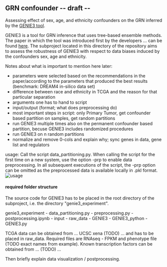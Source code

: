 ## GRN confounder -- draft --
Assessing effect of sex, age, and ethnicity confounders on the GRN inferred by the [GENIE3 tool](https://github.com/vahuynh/GENIE3).

GENIE3 is a tool for GRN inference that uses tree-based ensemble methods. The paper in which the tool was introduced first by the developers ... can be found [here]( 10.1371/journal.pone.0012776).
The subproject located in this directory of the repository aims to assess the robustness of GENIE3 with respect to data biases induced by the confounders sex, age and ethnicity.

Notes about what is important to mention here later:
- parameters were selected based on the recommendations in the paper/according to the parameters that produced the best results (benchmark: DREAM4 in-silico data set)
- difference between race and ethnicity in TCGA and the reason for that particular separation
- arguments one has to hand to script
- input/output (format; what does preprocessing do)
- most important steps in script: only Primary Tumor, get confounder based partition on samples, get random partitions
- run GENIE3 multiple times also on the permanent confounder based partition, becuse GENIE3 includes randomized procedures
- run GENIE3 on n random partitions
- normalize and remove 0-cols and explain why; sync genes in data, gene list and regulators

usage:
Call the script data_partitioning.py. When calling the script for the first time on a new system, use the option -prp to enable data preprocessing. In all subsequent executions of the script, the -prp option can be omitted as the preprocessed data is available locally in .pkl format.
![usage](https://user-images.githubusercontent.com/62886428/172936096-da788d0d-3d2c-4412-ba18-765594d6b4e1.png)

#### required folder structure
The source code for GENIE3 has to be placed in the root directory of the subproject, i.e. the directory "genie3_experiment".

genie3_experiment
          - data_partitioning.py
          - preprocessing.py
          - postprocessing.ipynb
          - input
              - raw_data
          - GENIE3 
              - GENIE3_python
                  - GENIE3.py
                  
TCGA data can be obtained from ... UCSC xena (TODO) ... and has to be placed in raw_data. Required files are RNAseq - FPKM and phenotype file (TODO exact names from example). Known transcription factors can be obtained from ... (TODO) ...

Then briefly explain data visualization / postprocessing.

